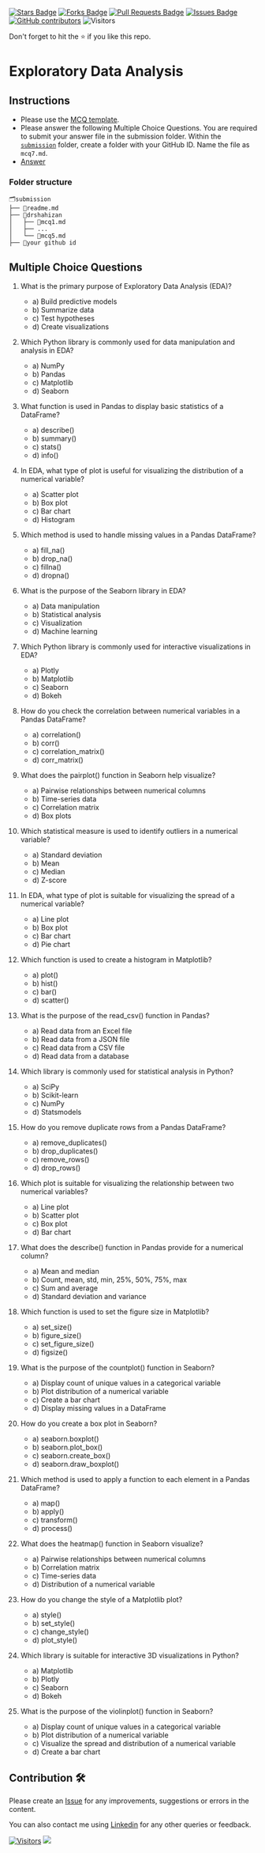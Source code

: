 <a href="https://github.com/drshahizan/HPDP/stargazers"><img src="https://img.shields.io/github/stars/drshahizan/HPDP" alt="Stars Badge"/></a>
<a href="https://github.com/drshahizan/HPDP/network/members"><img src="https://img.shields.io/github/forks/drshahizan/HPDP" alt="Forks Badge"/></a>
<a href="https://github.com/drshahizan/HPDP/pulls"><img src="https://img.shields.io/github/issues-pr/drshahizan/HPDP" alt="Pull Requests Badge"/></a>
<a href="https://github.com/drshahizan/HPDP/issues"><img src="https://img.shields.io/github/issues/drshahizan/HPDP" alt="Issues Badge"/></a>
<a href="https://github.com/drshahizan/HPDP/graphs/contributors"><img alt="GitHub contributors" src="https://img.shields.io/github/contributors/drshahizan/Python_Tutorial?color=2b9348"></a>
![Visitors](https://api.visitorbadge.io/api/visitors?path=https%3A%2F%2Fgithub.com%2Fdrshahizan%2FHPDP&labelColor=%23d9e3f0&countColor=%23697689&style=flat)

Don't forget to hit the :star: if you like this repo.

# Exploratory Data Analysis

## Instructions
- Please use the [MCQ template](temp_mcq.md).
- Please answer the following Multiple Choice Questions. You are required to submit your answer file in the submission folder. Within the [`submission`](../submission/) folder, create a folder with your GitHub ID. Name the file as `mcq7.md`.
- [Answer](https://github.com/drshahizan/)

### Folder structure

```
🗂️submission
├── 📄readme.md
├── 📁drshahizan
│   ├── 📄mcq1.md
│   ├── ...
│   └── 📄mcq5.md
├── 📁your github id
```

## Multiple Choice Questions																																					
1. What is the primary purpose of Exploratory Data Analysis (EDA)?

   - a) Build predictive models
   - b) Summarize data
   - c) Test hypotheses
   - d) Create visualizations

2. Which Python library is commonly used for data manipulation and analysis in EDA?

   - a) NumPy
   - b) Pandas
   - c) Matplotlib
   - d) Seaborn

3. What function is used in Pandas to display basic statistics of a DataFrame?

   - a) describe()
   - b) summary()
   - c) stats()
   - d) info()

4. In EDA, what type of plot is useful for visualizing the distribution of a numerical variable?

   - a) Scatter plot
   - b) Box plot
   - c) Bar chart
   - d) Histogram

5. Which method is used to handle missing values in a Pandas DataFrame?

   - a) fill_na()
   - b) drop_na()
   - c) fillna()
   - d) dropna()

6. What is the purpose of the Seaborn library in EDA?

   - a) Data manipulation
   - b) Statistical analysis
   - c) Visualization
   - d) Machine learning

7. Which Python library is commonly used for interactive visualizations in EDA?

   - a) Plotly
   - b) Matplotlib
   - c) Seaborn
   - d) Bokeh

8. How do you check the correlation between numerical variables in a Pandas DataFrame?

   - a) correlation()
   - b) corr()
   - c) correlation_matrix()
   - d) corr_matrix()

9. What does the pairplot() function in Seaborn help visualize?

   - a) Pairwise relationships between numerical columns
   - b) Time-series data
   - c) Correlation matrix
   - d) Box plots

10. Which statistical measure is used to identify outliers in a numerical variable?

    - a) Standard deviation
    - b) Mean
    - c) Median
    - d) Z-score

11. In EDA, what type of plot is suitable for visualizing the spread of a numerical variable?

    - a) Line plot
    - b) Box plot
    - c) Bar chart
    - d) Pie chart

12. Which function is used to create a histogram in Matplotlib?

    - a) plot()
    - b) hist()
    - c) bar()
    - d) scatter()

13. What is the purpose of the read_csv() function in Pandas?

    - a) Read data from an Excel file
    - b) Read data from a JSON file
    - c) Read data from a CSV file
    - d) Read data from a database

14. Which library is commonly used for statistical analysis in Python?

    - a) SciPy
    - b) Scikit-learn
    - c) NumPy
    - d) Statsmodels

15. How do you remove duplicate rows from a Pandas DataFrame?

    - a) remove_duplicates()
    - b) drop_duplicates()
    - c) remove_rows()
    - d) drop_rows()

16. Which plot is suitable for visualizing the relationship between two numerical variables?

    - a) Line plot
    - b) Scatter plot
    - c) Box plot
    - d) Bar chart

17. What does the describe() function in Pandas provide for a numerical column?

    - a) Mean and median
    - b) Count, mean, std, min, 25%, 50%, 75%, max
    - c) Sum and average
    - d) Standard deviation and variance

18. Which function is used to set the figure size in Matplotlib?

    - a) set_size()
    - b) figure_size()
    - c) set_figure_size()
    - d) figsize()

19. What is the purpose of the countplot() function in Seaborn?

    - a) Display count of unique values in a categorical variable
    - b) Plot distribution of a numerical variable
    - c) Create a bar chart
    - d) Display missing values in a DataFrame

20. How do you create a box plot in Seaborn?

    - a) seaborn.boxplot()
    - b) seaborn.plot_box()
    - c) seaborn.create_box()
    - d) seaborn.draw_boxplot()

21. Which method is used to apply a function to each element in a Pandas DataFrame?

    - a) map()
    - b) apply()
    - c) transform()
    - d) process()

22. What does the heatmap() function in Seaborn visualize?

    - a) Pairwise relationships between numerical columns
    - b) Correlation matrix
    - c) Time-series data
    - d) Distribution of a numerical variable

23. How do you change the style of a Matplotlib plot?

    - a) style()
    - b) set_style()
    - c) change_style()
    - d) plot_style()

24. Which library is suitable for interactive 3D visualizations in Python?

    - a) Matplotlib
    - b) Plotly
    - c) Seaborn
    - d) Bokeh

25. What is the purpose of the violinplot() function in Seaborn?

    - a) Display count of unique values in a categorical variable
    - b) Plot distribution of a numerical variable
    - c) Visualize the spread and distribution of a numerical variable
    - d) Create a bar chart

## Contribution 🛠️
Please create an [Issue](https://github.com/drshahizan/HPDP/issues) for any improvements, suggestions or errors in the content.

You can also contact me using [Linkedin](https://www.linkedin.com/in/drshahizan/) for any other queries or feedback.

[![Visitors](https://api.visitorbadge.io/api/visitors?path=https%3A%2F%2Fgithub.com%2Fdrshahizan&labelColor=%23697689&countColor=%23555555&style=plastic)](https://visitorbadge.io/status?path=https%3A%2F%2Fgithub.com%2Fdrshahizan)
![](https://hit.yhype.me/github/profile?user_id=81284918)


